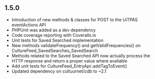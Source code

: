 
## 1.5.0

- Introduction of new methods & classes for POST to the UiTPAS eventActions API
- PHPUnit was added as a dev dependency
- Code coverage reporting with Coveralls.io
- Unit tests for Saved Searched implementation
- New methods validateFrequency() and getValidFrequencies() on 
  CultureFeed_SavedSearches_SavedSearch
- Methods related to the Saved Searched API now actually process the HTTP
  response and return a proper value where available
- Add unit tests for CultureFeed_EntryApi::addTagToEvent()
- Updated dependency on cultuurnet/cdb to ~2.1
